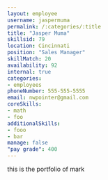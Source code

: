 ```yaml
--- 
layout: employee 
username: jaspermuma
permalink: /:categories/:title 
title: "Jasper Muma" 
skillsid: 79 
location: Cincinnati
position: "Sales Manager"
skillMatch: 20
availability: 92
internal: true
categories: 
- employees
phoneNumber: 555-555-5555 
email: nwpointer@gmail.com
coreSkills:
- math 
- foo
additionalSkills:
- fooo
- bar
manage: false
"pay grade": 400
---
```


this is the portfolio of mark